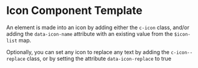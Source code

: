 # Icon Component Template

An element is made into an icon by adding either the `c-icon` class, and/or
adding the `data-icon-name` attribute with an existing value from the
`$icon-list` map.

Optionally, you can set any icon to replace any text by adding the `c-icon--replace`
class, or by setting the attribute `data-icon-replace` to true

